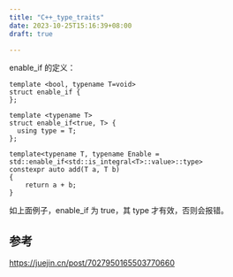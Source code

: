 ```yaml
---
title: "C++_type_traits"
date: 2023-10-25T15:16:39+08:00
draft: true

---
```


enable_if 的定义：

```
template <bool, typename T=void>
struct enable_if {
};

template <typename T>
struct enable_if<true, T> { 
  using type = T;           
};
```

```
template<typename T, typename Enable = std::enable_if<std::is_integral<T>::value>::type>
constexpr auto add(T a, T b)
{
    return a + b;
}
```

如上面例子，enable_if 为 true，其 type 才有效，否则会报错。
 
 ## 参考
 
 https://juejin.cn/post/7027950165503770660

